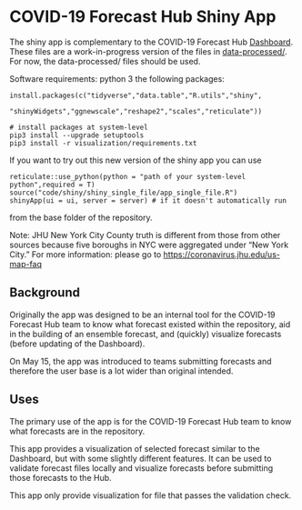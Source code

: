 # COVID-19 Forecast Hub Shiny App

The shiny app is complementary to the COVID-19 Forecast Hub 
[Dashboard](https://reichlab.io/covid19-forecast-hub/).
These files are a work-in-progress version of the files in [data-processed/](../../data-processed).
For now, the data-processed/ files should be used.

Software requirements: python 3 the following packages:
    
    install.packages(c("tidyverse","data.table","R.utils","shiny",
                       "shinyWidgets","ggnewscale","reshape2","scales","reticulate"))
    
    # install packages at system-level
    pip3 install --upgrade setuptools
    pip3 install -r visualization/requirements.txt

If you want to try out this new version of the shiny app you can use 

    reticulate::use_python(python = "path of your system-level python",required = T) 
    source("code/shiny/shiny_single_file/app_single_file.R")
    shinyApp(ui = ui, server = server) # if it doesn't automatically run
    
from the base folder of the repository.

Note: JHU New York City County truth is different from those from other sources because five boroughs in NYC were aggregated under “New York City.” For more information: please go to https://coronavirus.jhu.edu/us-map-faq

## Background

Originally the app was designed to be an internal tool for the COVID-19 Forecast
Hub team to know what forecast existed within the repository,
aid in the building of an ensemble forecast, 
and (quickly) visualize forecasts (before updating of the Dashboard). 

On May 15, the app was introduced to teams submitting forecasts and therefore
the user base is a lot wider than original intended. 

## Uses

The primary use of the app is for the COVID-19 Forecast Hub team to know what
forecasts are in the repository. 

This app provides a visualization of selected forecast similar to the
Dashboard, but with some slightly different features. It can be used to validate
forecast files locally and visualize forecasts before submitting those forecasts
to the Hub. 

This app only provide visualization for file that passes the validation check. 
